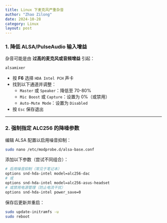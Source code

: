 ```yaml
---
title: Linux 下麦克风严重杂音 
author: "Zhao Zilong"
date: 2024-10-28
category: Linux
layout: post
---
```


### **1. 降低 ALSA/PulseAudio 输入增益**

杂音可能是由 **过高的麦克风或音频增益** 引起：

```bash
alsamixer
```

- 按 **F6** 选择 `HDA Intel PCH` 声卡
- 找到以下通道并调整：
  - `Master` 或 `Speaker`：降低至 70-80%
  - `Mic Boost` 或 `Capture`：设置为 0%（或禁用）
  - `Auto-Mute Mode`：设置为 `Disabled`
- 按 `Esc` 保存退出

------

### **2. 强制指定 ALC256 的降噪参数**

编辑 ALSA 配置以启用噪音抑制：

```bash
sudo nano /etc/modprobe.d/alsa-base.conf
```

添加以下参数（尝试不同组合）：

```bash
# 启用噪音抑制（常见于笔记本）
options snd-hda-intel model=alc256-dac
# 或
options snd-hda-intel model=alc256-asus-headset
# 或禁用电源管理（防止电流干扰）
options snd-hda-intel power_save=0
```

保存后更新并重启：

```bash
sudo update-initramfs -u
sudo reboot
```
